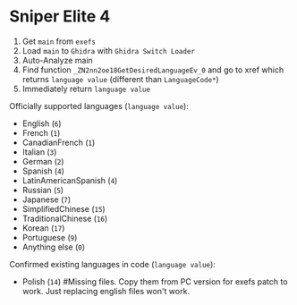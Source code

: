 # Sniper Elite 4


1. Get `main` from `exefs`
2. Load `main` to `Ghidra` with `Ghidra Switch Loader`
3. Auto-Analyze main
4. Find function `_ZN2nn2oe18GetDesiredLanguageEv_0` and go to xref which returns `language value` (different than `LanguageCode*`)
5. Immediately return `language value`

Officially supported languages (`language value`):
- English (`6`)
- French (`1`)
- CanadianFrench (`1`)
- Italian (`3`)
- German (`2`)
- Spanish (`4`)
- LatinAmericanSpanish (`4`)
- Russian (`5`)
- Japanese (`7`)
- SimplifiedChinese (`15`)
- TraditionalChinese (`16`)
- Korean (`17`)
- Portuguese (`9`)
- Anything else (`0`)

Confirmed existing languages in code (`language value`):
- Polish (`14`) #Missing files. Copy them from PC version for exefs patch to work. Just replacing english files won't work.
